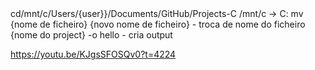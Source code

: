 <html>
 cd/mnt/c/Users/{user}}/Documents/GitHub/Projects-C
 /mnt/c -> C:
 mv {nome de ficheiro} {novo nome de ficheiro} - troca de nome do ficheiro
 {nome do project} -o hello - cria output

 https://youtu.be/KJgsSFOSQv0?t=4224
</html>
